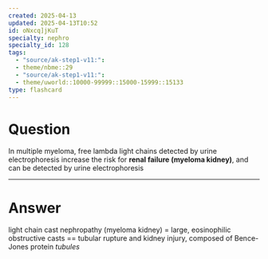 ```yaml
---
created: 2025-04-13
updated: 2025-04-13T10:52
id: oNxcq]jKuT
specialty: nephro
specialty_id: 128
tags:
  - "source/ak-step1-v11:": 
  - theme/nbme::29
  - "source/ak-step1-v11:": 
  - theme/uworld::10000-99999::15000-15999::15133
type: flashcard
---
```


# Question
In multiple myeloma, free lambda light chains detected by urine electrophoresis increase the risk for **renal failure (myeloma kidney)**, and can be detected by urine electrophoresis

---

# Answer
light chain cast nephropathy (myeloma kidney) = large, eosinophilic obstructive casts == tubular rupture and kidney injury, composed of Bence-Jones protein *tubules*